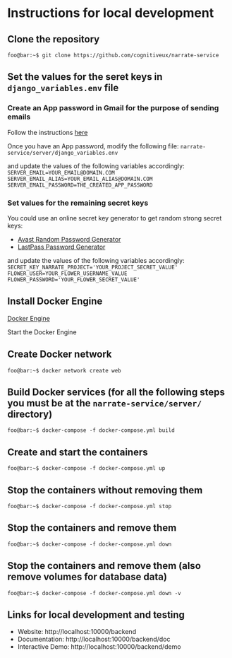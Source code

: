 # Instructions for local development

## Clone the repository

```console
foo@bar:~$ git clone https://github.com/cognitiveux/narrate-service
```

## Set the values for the seret keys in ```django_variables.env``` file

### Create an App password in Gmail for the purpose of sending emails

Follow the instructions [here](https://support.google.com/mail/answer/185833)

Once you have an App password, modify the following file:
```narrate-service/server/django_variables.env```

and update the values of the following variables accordingly:
```SERVER_EMAIL=YOUR_EMAIL@DOMAIN.COM```
```SERVER_EMAIL_ALIAS=YOUR_EMAIL_ALIAS@DOMAIN.COM```
```SERVER_EMAIL_PASSWORD=THE_CREATED_APP_PASSWORD```

### Set values for the remaining secret keys

You could use an online secret key generator to get random strong secret keys:

- [Avast Random Password Generator](https://www.avast.com/random-password-generator)
- [LastPass Password Generator](https://www.lastpass.com/features/password-generator)

and update the values of the following variables accordingly:
```SECRET_KEY_NARRATE_PROJECT='YOUR_PROJECT_SECRET_VALUE'```
```FLOWER_USER=YOUR_FLOWER_USERNAME_VALUE```
```FLOWER_PASSWORD='YOUR_FLOWER_SECRET_VALUE'```

## Install Docker Engine

[Docker Engine](https://docs.docker.com/engine/)

Start the Docker Engine

## Create Docker network

```console
foo@bar:~$ docker network create web
```

## Build Docker services (for all the following steps you must be at the ```narrate-service/server/``` directory)

```console
foo@bar:~$ docker-compose -f docker-compose.yml build
```

## Create and start the containers

```console
foo@bar:~$ docker-compose -f docker-compose.yml up
```

## Stop the containers without removing them

```console
foo@bar:~$ docker-compose -f docker-compose.yml stop
```

## Stop the containers and remove them

```console
foo@bar:~$ docker-compose -f docker-compose.yml down
```

## Stop the containers and remove them (also remove volumes for database data)

```console
foo@bar:~$ docker-compose -f docker-compose.yml down -v
```

## Links for local development and testing
- Website: http://localhost:10000/backend
- Documentation: http://localhost:10000/backend/doc
- Interactive Demo: http://localhost:10000/backend/demo